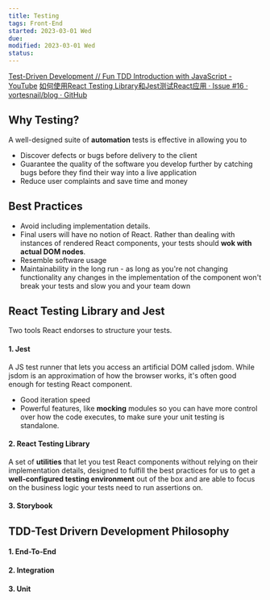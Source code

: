 ```yaml
---
title: Testing
tags: Front-End   
started: 2023-03-01 Wed
due: 
modified: 2023-03-01 Wed
status: 
---
```

[Test-Driven Development // Fun TDD Introduction with JavaScript - YouTube](https://www.youtube.com/watch?v=Jv2uxzhPFl4)
[如何使用React Testing Library和Jest测试React应用 · Issue #16 · vortesnail/blog · GitHub](https://github.com/vortesnail/blog/issues/16)
## Why Testing?
A well-designed suite of **automation** tests is effective in allowing you to 
- Discover defects or bugs before delivery to the client
- Guarantee the quality of the software you develop further by catching bugs before they find their way into a live application
- Reduce user complaints and save time and money
## Best Practices
- Avoid including implementation details. 
- Final users will have no notion of React. Rather than dealing with instances of rendered React components, your tests should **wok with actual DOM nodes**.
- Resemble software usage
- Maintainability in the long run - as long as you're not changing functionality any changes in the implementation of the component won't break your tests and slow you and your team down

## React Testing Library and Jest
Two tools React endorses to structure your tests.
#### 1. Jest
A JS test runner that lets you access an artificial DOM called jsdom. While jsdom is an approximation of how the browser works, it's often good enough for testing React component.
- Good iteration speed
- Powerful features, like **mocking** modules so you can have more control over how the code executes, to make sure your unit testing is standalone.
#### 2. React Testing Library
A set of **utilities** that let you test React components without relying on their implementation details, designed to fulfill the best practices for us to get a **well-configured testing environment** out of the box and are able to focus on the business logic your tests need to run assertions on.
#### 3. Storybook
## TDD-Test Drivern Development Philosophy
#### 1. End-To-End
#### 2. Integration
#### 3. Unit

